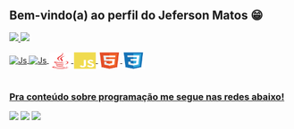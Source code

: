 ## Bem-vindo(a) ao perfil do Jeferson Matos 😁

 <div>
   <a href="https://github.com/JefersonMatos9">
   <img height="180em" src="https://github-readme-stats.vercel.app/api?username=JefersonMatos9&show_icons=true&theme=tokyonight&include_all_commits=true&count_private=true"/>
   <img height="180em" src="https://github-readme-stats.vercel.app/api/top-langs/?username=JefersonMatos9&layout=compact&langs_count=6&theme=tokyonight"/>
</div>
    
<div style="display: inline_block"><br>
 
            
 
 <img align="center" alt="Js" height="30" width="40" src="https://cdn.jsdelivr.net/gh/devicons/devicon@latest/icons/mysql/mysql-original-wordmark.svg">
 <img align="center" alt="Js" height="30" width="40" src="https://cdn.jsdelivr.net/gh/devicons/devicon@latest/icons/php/php-original.svg">        
 <img align="center" alt="Js" height="30" width="40" src="https://raw.githubusercontent.com/devicons/devicon/master/icons/java/java-plain.svg">
 <img align="center" alt="Js" height="30" width="40" src="https://raw.githubusercontent.com/devicons/devicon/master/icons/javascript/javascript-plain.svg">
 <img align="center" alt="HTML" height="30" width="40" src="https://raw.githubusercontent.com/devicons/devicon/master/icons/html5/html5-original.svg">
 <img align="center" alt="CSS" height="30" width="40" src="https://raw.githubusercontent.com/devicons/devicon/master/icons/css3/css3-original.svg">
</div>
 
 <br>
 
### Pra conteúdo sobre programação me segue nas redes abaixo!
 
<div> 
 <a href="https://instagram.com/_decomatos" target="_blank"><img src="https://img.shields.io/badge/-Instagram-%23E4405F?style=for-the-badge&logo=instagram&logoColor=white" target="_blank"></a>
  <a href = "jeferson:decoo.matos@live.com"><img src="https://img.shields.io/badge/-Gmail-%23333?style=for-the-badge&logo=gmail&logoColor=white" target="_blank"></a>
  <a href="https://www.linkedin.com/in/jeferson-matos-a0787226b/" target="_blank"><img src="https://img.shields.io/badge/-LinkedIn-%230077B5?style=for-the-badge&logo=linkedin&logoColor=white" target="_blank"></a>
</div>
